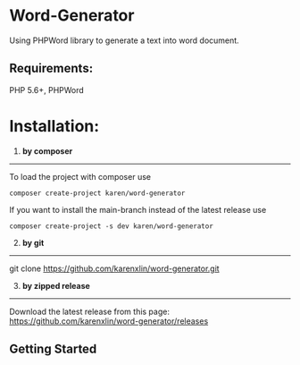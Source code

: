 Word-Generator
====================
Using PHPWord library to generate a text into word document.

Requirements:
------------
PHP 5.6+, PHPWord


Installation:
=============
1) **by composer**
  --------------
  To load the project with composer use
  ```
  composer create-project karen/word-generator
  ```
  If you want to install the main-branch instead of the latest release use
  ```
  composer create-project -s dev karen/word-generator
  ```

2) **by git**
---------
git clone https://github.com/karenxlin/word-generator.git

3) **by zipped release**
--------------------
Download the latest release from this page:  
https://github.com/karenxlin/word-generator/releases

Getting Started
---------------

